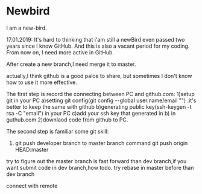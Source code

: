 # Newbird
I am a new-bird.

17.01.2019:
It's hard to thinking that i'am still a newBird even passed two years since I know GitHub.
And this is also a vacant period for my coding.
From now on, I need more active in GitHub.

After create a new branch,I need merge it to master.

actually,I think github is a good palce to share, but sometimes I don't know how to use it more effective.

The first step is record the connecting between PC and github.com:
1)setup git in your PC 
    a)setting git config(git config --global user.name/email "") :it's better to keep the same with github
    b)generating public key(ssh-keygen -t rsa -C "email") in your PC
    c)add your ssh key that generated in b) in guthub.com
2)downlaod code from github to PC.

The second step is familiar some git skill:
1) git push developer branch to master branch command
    git push origin HEAD:master
    

try to figure out the master branch is fast forward than dev branch,if you want submit code in dev branch,how todo.
try rebase in master before than dev branch

connect with remote




